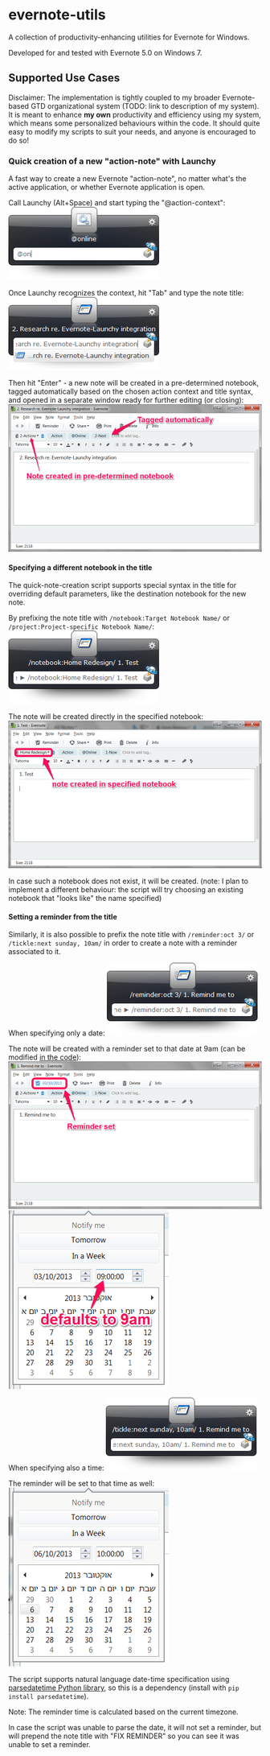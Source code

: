 evernote-utils
==============

A collection of productivity-enhancing utilities for Evernote for Windows.

Developed for and tested with Evernote 5.0 on Windows 7.

Supported Use Cases
-------------------

Disclaimer: The implementation is tightly coupled to my broader Evernote-based GTD organizational system (TODO: link to description of my system).
It is meant to enhance **my own** productivity and efficiency using my system, which means some personalized behaviours within the code.
It should quite easy to modify my scripts to suit your needs, and anyone is encouraged to do so!

### Quick creation of a new "action-note" with Launchy

A fast way to create a new Evernote "action-note", no matter what's the active application, or whether Evernote application is open.

Call Launchy (Alt+Space) and start typing the "@action-context":
![Launchy dialog](docs/action-note-1-type-on.png)

Once Launchy recognizes the context, hit "Tab" and type the note title:
![Launchy note title](docs/action-note-2-type-action.png)

Then hit "Enter" - a new note will be created in a pre-determined notebook, tagged automatically based on the chosen action context and title syntax, and opened in a separate window ready for further editing (or closing):
![Note in Evernote](docs/action-note-3-note-created.png)


#### Specifying a different notebook in the title

The quick-note-creation script supports special syntax in the title for overriding default parameters, like the destination notebook for the new note.

By prefixing the note title with `/notebook:Target Notebook Name/` or `/project:Project-specific Notebook Name/`:
![Launchy override notebook](docs/action-note-4-notebook-override.png)

The note will be created directly in the specified notebook:
![Note in Evernote](docs/action-note-5-notebook-overriden.png)

In case such a notebook does not exist, it will be created.
(note: I plan to implement a different behaviour: the script will try choosing an existing notebook that "looks like" the name specified)


#### Setting a reminder from the title

Similarly, it is also possible to prefix the note title with `/reminder:oct 3/` or `/tickle:next sunday, 10am/` in order to create a note with a reminder associated to it.

When specifying only a date:
![Launchy specify reminder date](docs/action-note-6-specify-reminder-date.png)

The note will be created with a reminder set to that date at 9am (can be modified [in the code](PyEvernote/ImportEvernoteTemplate.py#L16)):
![Note in Evernote](docs/action-note-7-reminder-date.png)
![Reminder details](docs/action-note-8-reminder-date-time.png)

When specifying also a time:
![Launchy specify reminder date & time](docs/action-note-9-specify-reminder-datetime.png)

The reminder will be set to that time as well:
![Reminder details](docs/action-note-10-reminder-date-time.png)

The script supports natural language date-time specification using [parsedatetime Python library](https://github.com/bear/parsedatetime),
so this is a dependency (install with `pip install parsedatetime`).

Note: The reminder time is calculated based on the current timezone.

In case the script was unable to parse the date, it will not set a reminder, but will prepend the note title with "FIX REMINDER" so you can see it was unable to set a reminder.
